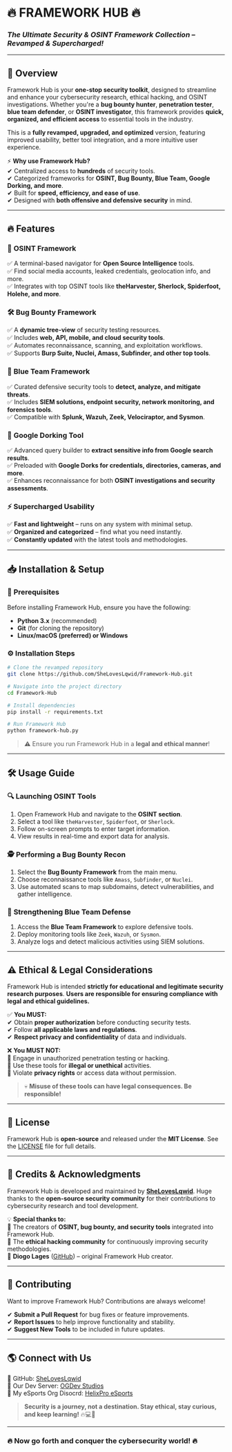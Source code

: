 # **🔥 FRAMEWORK HUB 🔥**  
### *The Ultimate Security & OSINT Framework Collection – Revamped & Supercharged!*  

---  

## 🚀 **Overview**  
Framework Hub is your **one-stop security toolkit**, designed to streamline and enhance your cybersecurity research, ethical hacking, and OSINT investigations. Whether you're a **bug bounty hunter**, **penetration tester**, **blue team defender**, or **OSINT investigator**, this framework provides **quick, organized, and efficient access** to essential tools in the industry.  

This is a **fully revamped, upgraded, and optimized** version, featuring improved usability, better tool integration, and a more intuitive user experience.  

⚡ **Why use Framework Hub?**  
✔ Centralized access to **hundreds** of security tools.  
✔ Categorized frameworks for **OSINT, Bug Bounty, Blue Team, Google Dorking, and more**.  
✔ Built for **speed, efficiency, and ease of use**.  
✔ Designed with **both offensive and defensive security** in mind.  

---

## 🔥 **Features**  

### 🔎 **OSINT Framework**  
✅ A terminal-based navigator for **Open Source Intelligence** tools.  
✅ Find social media accounts, leaked credentials, geolocation info, and more.  
✅ Integrates with top OSINT tools like **theHarvester, Sherlock, Spiderfoot, Holehe, and more**.  

### 🛠 **Bug Bounty Framework**  
✅ A **dynamic tree-view** of security testing resources.  
✅ Includes **web, API, mobile, and cloud security tools**.  
✅ Automates reconnaissance, scanning, and exploitation workflows.  
✅ Supports **Burp Suite, Nuclei, Amass, Subfinder, and other top tools**.  

### 🏰 **Blue Team Framework**  
✅ Curated defensive security tools to **detect, analyze, and mitigate threats**.  
✅ Includes **SIEM solutions, endpoint security, network monitoring, and forensics tools**.  
✅ Compatible with **Splunk, Wazuh, Zeek, Velociraptor, and Sysmon**.  

### 🎯 **Google Dorking Tool**  
✅ Advanced query builder to **extract sensitive info from Google search results**.  
✅ Preloaded with **Google Dorks for credentials, directories, cameras, and more**.  
✅ Enhances reconnaissance for both **OSINT investigations and security assessments**.  

### ⚡ **Supercharged Usability**  
✅ **Fast and lightweight** – runs on any system with minimal setup.  
✅ **Organized and categorized** – find what you need instantly.  
✅ **Constantly updated** with the latest tools and methodologies.  

---

## 📥 **Installation & Setup**  

### 🔧 **Prerequisites**  
Before installing Framework Hub, ensure you have the following:  
- **Python 3.x** (recommended)  
- **Git** (for cloning the repository)  
- **Linux/macOS (preferred) or Windows**  

### ⚙ **Installation Steps**  
```bash
# Clone the revamped repository
git clone https://github.com/SheLovesLqwid/Framework-Hub.git

# Navigate into the project directory
cd Framework-Hub

# Install dependencies
pip install -r requirements.txt

# Run Framework Hub
python framework-hub.py
```
> ⚠ Ensure you run Framework Hub in a **legal and ethical manner**!  

---

## 🛠 **Usage Guide**  

### 🔍 **Launching OSINT Tools**  
1. Open Framework Hub and navigate to the **OSINT section**.  
2. Select a tool like `theHarvester`, `Spiderfoot`, or `Sherlock`.  
3. Follow on-screen prompts to enter target information.  
4. View results in real-time and export data for analysis.  

### 🕵 **Performing a Bug Bounty Recon**  
1. Select the **Bug Bounty Framework** from the main menu.  
2. Choose reconnaissance tools like `Amass`, `Subfinder`, or `Nuclei`.  
3. Use automated scans to map subdomains, detect vulnerabilities, and gather intelligence.  

### 🏰 **Strengthening Blue Team Defense**  
1. Access the **Blue Team Framework** to explore defensive tools.  
2. Deploy monitoring tools like `Zeek`, `Wazuh`, or `Sysmon`.  
3. Analyze logs and detect malicious activities using SIEM solutions.  

---

## ⚠ **Ethical & Legal Considerations**  
Framework Hub is intended **strictly for educational and legitimate security research purposes**. **Users are responsible for ensuring compliance with legal and ethical guidelines.**  

✅ **You MUST:**  
✔ Obtain **proper authorization** before conducting security tests.  
✔ Follow **all applicable laws and regulations**.  
✔ **Respect privacy and confidentiality** of data and individuals.  

❌ **You MUST NOT:**  
🚫 Engage in unauthorized penetration testing or hacking.  
🚫 Use these tools for **illegal or unethical** activities.  
🚫 Violate **privacy rights** or access data without permission.  

> 💀 **Misuse of these tools can have legal consequences. Be responsible!**  

---

## 📜 **License**  
Framework Hub is **open-source** and released under the **MIT License**. See the [LICENSE](LICENSE) file for full details.  

---

## 🙌 **Credits & Acknowledgments**  
Framework Hub is developed and maintained by **[SheLovesLqwid](https://github.com/SheLovesLqwid)**. Huge thanks to the **open-source security community** for their contributions to cybersecurity research and tool development.  

💡 **Special thanks to:**  
🔹 The creators of **OSINT, bug bounty, and security tools** integrated into Framework Hub.  
🔹 The **ethical hacking community** for continuously improving security methodologies.  
🔹 **Diogo Lages** ([GitHub](https://github.com/Diogo-Lages)) – original Framework Hub creator.  

---

## 🚀 **Contributing**  
Want to improve Framework Hub? Contributions are always welcome!  

✔ **Submit a Pull Request** for bug fixes or feature improvements.  
✔ **Report Issues** to help improve functionality and stability.  
✔ **Suggest New Tools** to be included in future updates.  

---

## 🌎 **Connect with Us**  
📌 GitHub: [SheLovesLqwid](https://github.com/SheLovesLqwid)  
📌 Our Dev Server: [OGDev Studios](https://discord.gg/4W9a9ynbuP)  
📌 My eSports Org Disocrd: [HelixPro eSports](https://discord.gg/HcD7fbrMZD)

> **Security is a journey, not a destination. Stay ethical, stay curious, and keep learning!** 🔥💻🚀  

---

### 🔥 **Now go forth and conquer the cybersecurity world!** 🔥  
